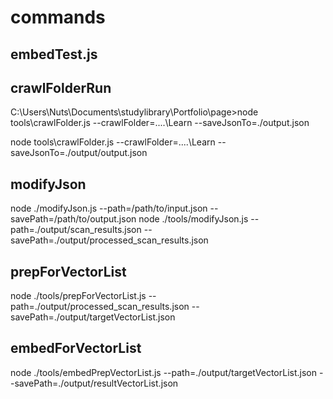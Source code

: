 # commands

## embedTest.js

## crawlFolderRun

C:\Users\Nuts\Documents\studylibrary\Portfolio\page>node tools\crawlFolder.js --crawlFolder=..\..\Learn --saveJsonTo=./output.json

node tools\crawlFolder.js --crawlFolder=..\..\Learn --saveJsonTo=./output/output.json

## modifyJson

node ./modifyJson.js --path=/path/to/input.json --savePath=/path/to/output.json
node ./tools/modifyJson.js --path=./output/scan_results.json --savePath=./output/processed_scan_results.json

## prepForVectorList

node ./tools/prepForVectorList.js --path=./output/processed_scan_results.json --savePath=./output/targetVectorList.json

## embedForVectorList

node ./tools/embedPrepVectorList.js --path=./output/targetVectorList.json --savePath=./output/resultVectorList.json
